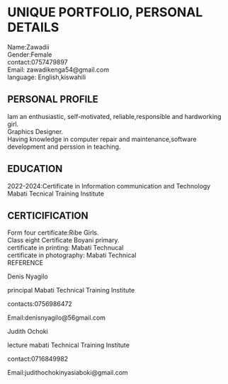 <!DOCTYPE>
<html>
<body>
<h1>UNIQUE PORTFOLIO, PERSONAL DETAILS<br></h1>
<p2>Name:Zawadii<br></p2>
<p2>Gender:Female<br></p2>
<p2>contact:0757479897<br></p2>
<p2>Email: zawadikenga54@gmail.com<br></p2>
<p2>language: English,kiswahili<br></p2>
<h2>PERSONAL PROFILE<br></h2>
<p2>Iam an enthusiastic, self-motivated, reliable,responsible and hardworking girl.<br></p2>
<p2>Graphics Designer.<br></p2>
<p2>Having knowledge in computer repair and maintenance,software development and perssion in teaching.<br></p2>
<h2> EDUCATION<br></h2>
<p2>2022-2024:Certificate in Information  communication and Technology Mabati Tecnical Training Institute<br></p2> 
<h2>CERTICIFICATION<br></h2>
<p2>Form four certificate:Ribe Girls.<br></p2>
<p2>Class eight Certificate Boyani primary.<br></p2>
<p2>certificate in printing: Mabati Technucal<br></p2>
<p2>certificate in photography: Mabati Technical<br><p2>
<h>REFERENCE </h>
<p>Denis Nyagilo <br></p> 
<p>principal Mabati Technical Training Institute<br>
<p> contacts:0756986472</p>
<p> Email:denisnyagilo@56gmail.com</p>
<p>Judith Ochoki<br>
<p>lecture mabati Technical Training Institute<br></p>
<p>contact:0716849982<br></p>
<p>Email:judithochokinyasiaboki@gmail.com<br></p>
</body>
</html>

 
